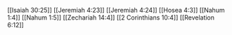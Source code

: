 [[Isaiah 30:25]]
[[Jeremiah 4:23]]
[[Jeremiah 4:24]]
[[Hosea 4:3]]
[[Nahum 1:4]]
[[Nahum 1:5]]
[[Zechariah 14:4]]
[[2 Corinthians 10:4]]
[[Revelation 6:12]]
